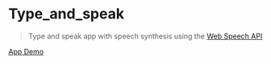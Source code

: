 # Type_and_speak


> Type and speak app with speech synthesis using the [Web Speech API](https://developer.mozilla.org/en-US/docs/Web/API/Web_Speech_API)

[App Demo]( https://akankshachanana1.github.io/Type_and_speak/)
